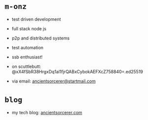 # `m-onz`

* test driven development
* full stack node js
* p2p and distributed systems
* test automation
* ssb enthusiast!

* on scuttlebutt: @xX4fSbR38HrgxDq1al1fjrQABxCybokAEFXcZ758840=.ed25519
* via email: ancientsorcerer@startmail.com

# `blog`

* my tech blog: [ancientsorcerer.com](https://ancientsorcerer.com)
